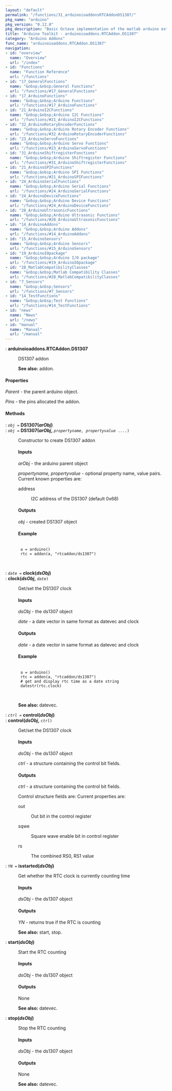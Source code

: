 ```yaml
---
layout: "default"
permalink: "/functions/31_arduinoioaddonsRTCAddonDS1307/"
pkg_name: "arduino"
pkg_version: "0.12.0"
pkg_description: "Basic Octave implementation of the matlab arduino extension,  allowing communication to a programmed arduino board to control its  hardware."
title: "Arduino Toolkit - arduinoioaddons.RTCAddon.DS1307"
category: "Arduino Addons"
func_name: "arduinoioaddons.RTCAddon.DS1307"
navigation:
- id: "overview"
  name: "Overview"
  url: "/index"
- id: "Functions"
  name: "Function Reference"
  url: "/functions"
- id: "17_GeneralFunctions"
  name: "&nbsp;&nbsp;General Functions"
  url: "/functions/#17_GeneralFunctions"
- id: "17_ArduinoFunctions"
  name: "&nbsp;&nbsp;Arduino Functions"
  url: "/functions/#17_ArduinoFunctions"
- id: "21_ArduinoI2CFunctions"
  name: "&nbsp;&nbsp;Arduino I2C Functions"
  url: "/functions/#21_ArduinoI2CFunctions"
- id: "32_ArduinoRotaryEncoderFunctions"
  name: "&nbsp;&nbsp;Arduino Rotary Encoder Functions"
  url: "/functions/#32_ArduinoRotaryEncoderFunctions"
- id: "23_ArduinoServoFunctions"
  name: "&nbsp;&nbsp;Arduino Servo Functions"
  url: "/functions/#23_ArduinoServoFunctions"
- id: "31_ArduinoShiftregisterFunctions"
  name: "&nbsp;&nbsp;Arduino Shiftregister Functions"
  url: "/functions/#31_ArduinoShiftregisterFunctions"
- id: "21_ArduinoSPIFunctions"
  name: "&nbsp;&nbsp;Arduino SPI Functions"
  url: "/functions/#21_ArduinoSPIFunctions"
- id: "24_ArduinoSerialFunctions"
  name: "&nbsp;&nbsp;Arduino Serial Functions"
  url: "/functions/#24_ArduinoSerialFunctions"
- id: "24_ArduinoDeviceFunctions"
  name: "&nbsp;&nbsp;Arduino Device Functions"
  url: "/functions/#24_ArduinoDeviceFunctions"
- id: "28_ArduinoUltrasonicFunctions"
  name: "&nbsp;&nbsp;Arduino Ultrasonic Functions"
  url: "/functions/#28_ArduinoUltrasonicFunctions"
- id: "14_ArduinoAddons"
  name: "&nbsp;&nbsp;Arduino Addons"
  url: "/functions/#14_ArduinoAddons"
- id: "15_ArduinoSensors"
  name: "&nbsp;&nbsp;Arduino Sensors"
  url: "/functions/#15_ArduinoSensors"
- id: "19_ArduinoIOpackage"
  name: "&nbsp;&nbsp;Arduino I/O package"
  url: "/functions/#19_ArduinoIOpackage"
- id: "28_MatlabCompatibilityClasses"
  name: "&nbsp;&nbsp;Matlab Compatibility Classes"
  url: "/functions/#28_MatlabCompatibilityClasses"
- id: "7_Sensors"
  name: "&nbsp;&nbsp;Sensors"
  url: "/functions/#7_Sensors"
- id: "14_TestFunctions"
  name: "&nbsp;&nbsp;Test Functions"
  url: "/functions/#14_TestFunctions"
- id: "news"
  name: "News"
  url: "/news"
- id: "manual"
  name: "Manual"
  url: "/manual"
---
```

<dl class="first-deftypefn">
<dt class="deftypefn" id="index-arduinoioaddons_002eRTCAddon_002eDS1307"><span class="category-def">: </span><span><strong class="def-name">arduinoioaddons.RTCAddon.DS1307</strong><a class="copiable-link" href='#index-arduinoioaddons_002eRTCAddon_002eDS1307'></a></span></dt>
<dd><p>DS1307 addon
</p>

<p><strong class="strong">See also:</strong> addon.
 </p></dd></dl>

<h4 class="subsubheading" id="Properties">Properties</h4>
<p><var class="var">Parent</var> - the parent arduino object.
</p>
<p><var class="var">Pins</var> - the pins allocated the addon.
</p>
<h4 class="subheading" id="Methods">Methods</h4>
<dl class="first-deftypefn">
<dt class="deftypefn" id="index-DS1307_0028arObj_0029"><span class="category-def">: </span><span><code class="def-type"><var class="var">obj</var> =</code> <strong class="def-name">DS1307(<var class="var">arObj</var>)</strong><a class="copiable-link" href='#index-DS1307_0028arObj_0029'></a></span></dt>
<dt class="deftypefnx def-cmd-deftypefn" id="index-DS1307_0028arObj_002c"><span class="category-def">: </span><span><code class="def-type"><var class="var">obj</var> =</code> <strong class="def-name">DS1307(<var class="var">arObj</var>,</strong> <code class="def-code-arguments"><var class="var">propertyname, propertyvalue</var> ....)</code><a class="copiable-link" href='#index-DS1307_0028arObj_002c'></a></span></dt>
<dd><p>Constructor to create DS1307 addon
 </p><h4 class="subsubheading" id="Inputs">Inputs</h4>
<p><var class="var">arObj</var> - the arduino parent object
</p>
<p><var class="var">propertyname, propertyvalue</var> - optional property name, value pairs.
 Current known properties are:
 </p><dl class="table">
<dt>address</dt>
<dd><p>I2C address of the DS1307 (default 0x68)
 </p></dd>
</dl>

<h4 class="subsubheading" id="Outputs">Outputs</h4>
<p><var class="var">obj</var> - created DS1307 object
</p>
<h4 class="subsubheading" id="Example">Example</h4>
<div class="example">
<pre class="example-preformatted"> <code class="code">
 a = arduino()
 rtc = addon(a, &quot;rtcaddon/ds1307&quot;)
 </code>
 </pre></div>
</dd></dl>

<dl class="first-deftypefn">
<dt class="deftypefn" id="index-clock_0028dsObj_0029"><span class="category-def">: </span><span><code class="def-type"><var class="var">date</var> =</code> <strong class="def-name">clock(<var class="var">dsObj</var>)</strong><a class="copiable-link" href='#index-clock_0028dsObj_0029'></a></span></dt>
<dt class="deftypefnx def-cmd-deftypefn" id="index-clock_0028dsObj_002c"><span class="category-def">: </span><span><strong class="def-name">clock(<var class="var">dsObj</var>,</strong> <code class="def-code-arguments"><var class="var">date</var>)</code><a class="copiable-link" href='#index-clock_0028dsObj_002c'></a></span></dt>
<dd><p>Get/set the DS1307 clock
</p>
<h4 class="subsubheading" id="Inputs-1">Inputs</h4>
<p><var class="var">dsObj</var> - the ds1307 object
</p>
<p><var class="var">date</var> - a date vector in same format as datevec and clock
</p>
<h4 class="subsubheading" id="Outputs-1">Outputs</h4>
<p><var class="var">date</var> - a date vector in same format as datevec and clock
</p>
<h4 class="subsubheading" id="Example-1">Example</h4>
<div class="example">
<pre class="example-preformatted"> <code class="code">
 a = arduino()
 rtc = addon(a, &quot;rtcaddon/ds1307&quot;)
 # get and display rtc time as a date string
 datestr(rtc.clock)
 </code>
 </pre></div>

<p><strong class="strong">See also:</strong> datevec.
 </p></dd></dl>

<dl class="first-deftypefn">
<dt class="deftypefn" id="index-control_0028dsObj_0029"><span class="category-def">: </span><span><code class="def-type"><var class="var">ctrl</var> =</code> <strong class="def-name">control(<var class="var">dsObj</var>)</strong><a class="copiable-link" href='#index-control_0028dsObj_0029'></a></span></dt>
<dt class="deftypefnx def-cmd-deftypefn" id="index-control_0028dsObj_002c"><span class="category-def">: </span><span><strong class="def-name">control(<var class="var">dsObj</var>,</strong> <code class="def-code-arguments"><var class="var">ctrl</var>)</code><a class="copiable-link" href='#index-control_0028dsObj_002c'></a></span></dt>
<dd><p>Get/set the DS1307 clock
</p>
<h4 class="subsubheading" id="Inputs-2">Inputs</h4>
<p><var class="var">dsObj</var> - the ds1307 object
</p>
<p><var class="var">ctrl</var> - a structure containing the control bit fields.
</p>
<h4 class="subsubheading" id="Outputs-2">Outputs</h4>
<p><var class="var">ctrl</var> - a structure containing the control bit fields.
</p>
<p>Control structure fields are:
 Current properties are:
 </p><dl class="table">
<dt>out</dt>
<dd><p>Out bit in the control register
 </p></dd>
<dt>sqwe</dt>
<dd><p>Square wave enable bit in control register
 </p></dd>
<dt>rs</dt>
<dd><p>The combined RS0, RS1 value
 </p></dd>
</dl>

</dd></dl>

<dl class="first-deftypefn">
<dt class="deftypefn" id="index-isstarted_0028dsObj_0029"><span class="category-def">: </span><span><code class="def-type"><var class="var">YN</var> =</code> <strong class="def-name">isstarted(<var class="var">dsObj</var>)</strong><a class="copiable-link" href='#index-isstarted_0028dsObj_0029'></a></span></dt>
<dd><p>Get whether the RTC clock is currently counting time
</p>
<h4 class="subsubheading" id="Inputs-3">Inputs</h4>
<p><var class="var">dsObj</var> - the ds1307 object
</p>
<h4 class="subsubheading" id="Outputs-3">Outputs</h4>
<p><var class="var">YN</var> - returns true if the RTC is counting
</p>

<p><strong class="strong">See also:</strong> start, stop.
 </p></dd></dl>

<dl class="first-deftypefn">
<dt class="deftypefn" id="index-start_0028dsObj_0029"><span class="category-def">: </span><span><strong class="def-name">start(<var class="var">dsObj</var>)</strong><a class="copiable-link" href='#index-start_0028dsObj_0029'></a></span></dt>
<dd><p>Start the RTC counting
</p>
<h4 class="subsubheading" id="Inputs-4">Inputs</h4>
<p><var class="var">dsObj</var> - the ds1307 object
</p>
<h4 class="subsubheading" id="Outputs-4">Outputs</h4>
<p>None
</p>

<p><strong class="strong">See also:</strong> datevec.
 </p></dd></dl>

<dl class="first-deftypefn">
<dt class="deftypefn" id="index-stop_0028dsObj_0029"><span class="category-def">: </span><span><strong class="def-name">stop(<var class="var">dsObj</var>)</strong><a class="copiable-link" href='#index-stop_0028dsObj_0029'></a></span></dt>
<dd><p>Stop the RTC counting
</p>
<h4 class="subsubheading" id="Inputs-5">Inputs</h4>
<p><var class="var">dsObj</var> - the ds1307 object
</p>
<h4 class="subsubheading" id="Outputs-5">Outputs</h4>
<p>None
</p>

<p><strong class="strong">See also:</strong> datevec.
 </p></dd></dl>